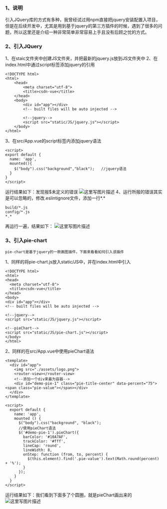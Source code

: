 ### **1、说明**
引入JQuery库的方式有多种，我曾经试过用npm直接把jquery安装配置入项目，但是在后续开发中，尤其是用到基于jquery的第三方插件的时候，遇到了很多的问题，所以这里还是介绍一种非常简单非常容易上手且没有后顾之忧的方式。

### **2、引入JQuery**
1、在staic文件夹中创建JS文件夹，并把最新的jquery.js放到JS文件夹中
2、在index.html中通过script标签添加jquery的引用
```
<!DOCTYPE html>
<html>
	<head>
		<meta charset="utf-8">
		<title>csdn-vue</title>
	</head>
	<body>
		<div id="app"></div>
		<!-- built files will be auto injected -->

		<!--jquery-->
		<script src="static/JS/jquery.js"></script>
	</body>
</html>
```
3、在src/App.vue的script标签内添加jquery语法
```
<script>
export default {
  name: 'app',
  mounted(){
    $("body").css("background","black");   //jquery语法
  }
}
</script>
```
运行结果如下：发现报$未定义的错误
![这里写图片描述](https://github.com/justPlay197/markdown/blob/master/CSND-VUE/useJqueryError.png?raw=true)
4、运行所报的错误其实是可以忽略的，修改.eslintignore文件，添加一行\*.*
```
build/*.js
config/*.js
*.*
```
再运行一遍，结果如下：
![这里写图片描述](https://github.com/justPlay197/markdown/blob/master/CSND-VUE/useJquerySuccessful.png?raw=true)
### **3、引入pie-chart**
	pie-chart是基于jquery的一款画图插件，下面来看看如何引入该插件

1、同样的将pie-chart.js放入static/JS中，并在index.html中引入
```
<!DOCTYPE html>
<html>
<head>
  <meta charset="utf-8">
  <title>csdn-vue</title>
</head>
<body>
<div id="app"></div>
<!-- built files will be auto injected -->

<!--jquery-->
<script src="static/JS/jquery.js"></script>

<!--pieChart-->
<script src="static/JS/pie-chart.js"></script>
</body>
</html>
```
2、同样的在src/App.vue中使用pieChart语法
```
<template>
  <div id="app">
    <img src="./assets/logo.png">
    <router-view></router-view>
    <!--添加一个div来最为容器-->
    <div id="demo-pie-1" class="pie-title-center" data-percent="75"><span class="pie-value"></span></div>
  </div>
</template>

<script>
  export default {
    name: 'app',
    mounted () {
      $("body").css("background", "black");
      //使用pieChart语法
      $('#demo-pie-1').pieChart({
        barColor: '#10A7AF',
        trackColor: '#fff',
        lineCap: 'round',
        lineWidth: 8,
        onStep: function (from, to, percent) {
          $(this.element).find('.pie-value').text(Math.round(percent) + '%');
        }
      });
    }
  }
</script>
```
运行结果如下：我们看到下面多了个圆圈，就是pieChart画出来的
![这里写图片描述](https://github.com/justPlay197/markdown/blob/master/CSND-VUE/usePieChartSuccessful.png?raw=true)
